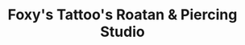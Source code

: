 ---
title: "Foxy's Tattoo's Roatan & Piercing Studio"
url: /west-end/foxys-tattoos-roatan-und-piercing-studio/
shop: Tattoo
---